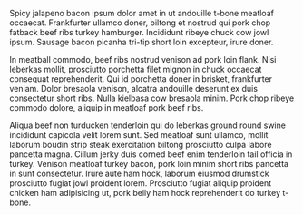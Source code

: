 Spicy jalapeno bacon ipsum dolor amet in ut andouille t-bone meatloaf occaecat. Frankfurter ullamco doner, biltong et nostrud qui pork chop fatback beef ribs turkey hamburger. Incididunt ribeye chuck cow jowl ipsum. Sausage bacon picanha tri-tip short loin excepteur, irure doner.

In meatball commodo, beef ribs nostrud venison ad pork loin flank. Nisi leberkas mollit, prosciutto porchetta filet mignon in chuck occaecat consequat reprehenderit. Qui id porchetta doner in brisket, frankfurter veniam. Dolor bresaola venison, alcatra andouille deserunt ex duis consectetur short ribs. Nulla kielbasa cow bresaola minim. Pork chop ribeye commodo dolore, aliquip in meatloaf pork beef ribs.

Aliqua beef non turducken tenderloin qui do leberkas ground round swine incididunt capicola velit lorem sunt. Sed meatloaf sunt ullamco, mollit laborum boudin strip steak exercitation biltong prosciutto culpa labore pancetta magna. Cillum jerky duis corned beef enim tenderloin tail officia in turkey. Venison meatloaf turkey bacon, pork loin minim short ribs pancetta in sunt consectetur. Irure aute ham hock, laborum eiusmod drumstick prosciutto fugiat jowl proident lorem. Prosciutto fugiat aliquip proident chicken ham adipisicing ut, pork belly ham hock reprehenderit do turkey t-bone.